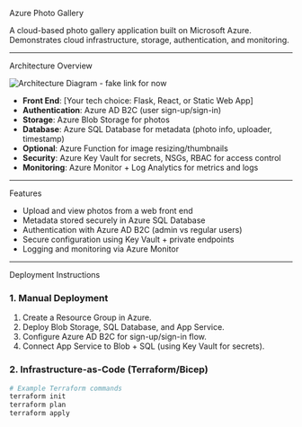 Azure Photo Gallery

A cloud-based photo gallery application built on Microsoft Azure.  
Demonstrates cloud infrastructure, storage, authentication, and monitoring.

---

Architecture Overview

![Architecture Diagram](diagrams/architecture.png) - fake link for now

- **Front End**: [Your tech choice: Flask, React, or Static Web App]  
- **Authentication**: Azure AD B2C (user sign-up/sign-in)  
- **Storage**: Azure Blob Storage for photos  
- **Database**: Azure SQL Database for metadata (photo info, uploader, timestamp)  
- **Optional**: Azure Function for image resizing/thumbnails  
- **Security**: Azure Key Vault for secrets, NSGs, RBAC for access control  
- **Monitoring**: Azure Monitor + Log Analytics for metrics and logs  

---

Features

- Upload and view photos from a web front end  
- Metadata stored securely in Azure SQL Database  
- Authentication with Azure AD B2C (admin vs regular users)  
- Secure configuration using Key Vault + private endpoints  
- Logging and monitoring via Azure Monitor  

---

 Deployment Instructions

### 1. Manual Deployment
1. Create a Resource Group in Azure.  
2. Deploy Blob Storage, SQL Database, and App Service.  
3. Configure Azure AD B2C for sign-up/sign-in flow.  
4. Connect App Service to Blob + SQL (using Key Vault for secrets).  

### 2. Infrastructure-as-Code (Terraform/Bicep)
```bash
# Example Terraform commands
terraform init
terraform plan
terraform apply
